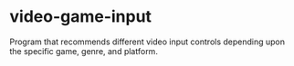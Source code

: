 # video-game-input
Program that recommends different video input controls depending upon the specific game, genre, and platform.
